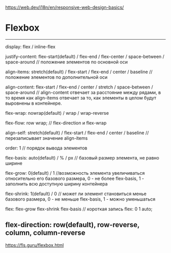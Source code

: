 https://web.dev/i18n/en/responsive-web-design-basics/


# Flexbox
---

display: flex / inline-flex

justify-content: flex-start(default) / flex-end / flex-center / space-between / space-around 
// положение элементов по основной оси

align-items: stretch(default) / flex-start / flex-end /  center / baseline 
// положение элементов по дополнительной оси

align-content: flex-start / flex-end /  center / stretch / space-between / space-around 
// align-content отвечает за расстояние между рядами, в то время как align-items отвечает за то, как элементы в целом будут выровнены в контейнере.

flex-wrap: nowrap(default) / wrap / wrap-reverse

flex-flow: row wrap; 
// flex-direction и flex-wrap 

align-self: stretch(default) / flex-start / flex-end /  center / baseline 
// перезаписывает значение align-items

order: 1 
// порядок вывода элементов
 
flex-basis: auto(default) / % / px 
// базовый размер элемента, не равно ширине

flex-grow: 0(default) / 1 
//возможность элемента увеличиваться относительно его базового размера, 0 - не более flex-basis, 1 - заполнить всю доступную ширину контейнера

flex-shrink: 1(default) / 0 
// может ли элемент становиться менье базового размера, 0 - не меньше flex-basis, 1 - можно уменьшаться

flex: flex-grow flex-shrink flex-basis // короткая запись 
flex: 0 1 auto;

flex-direction: row(default), row-reverse, column, column-reverse
---

https://fls.guru/flexbox.html